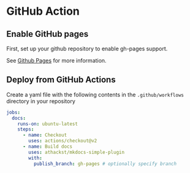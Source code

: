 # GitHub Action

## Enable GitHub pages

First, set up your github repository to enable gh-pages support.

See [Github Pages](https://pages.github.com/) for more information.

## Deploy from GitHub Actions

Create a yaml file with the following contents in the `.github/workflows` directory in your repository

```yaml
jobs:
  docs:
    runs-on: ubuntu-latest
    steps:
      - name: Checkout
        uses: actions/checkout@v2
      - name: Build docs
        uses: athackst/mkdocs-simple-plugin
        with:
          publish_branch: gh-pages # optionally specify branch
```
